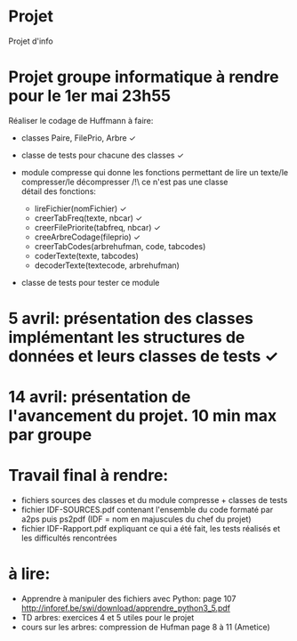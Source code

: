 # Projet
Projet d'info

# Projet groupe informatique à rendre pour le 1er mai 23h55
Réaliser le codage de Huffmann
à faire:
- classes Paire, FilePrio, Arbre ✓
- classe de tests pour chacune des classes ✓
- module compresse qui donne les fonctions permettant de lire un texte/le compresser/le décompresser 
/!\ ce n'est pas une classe   
détail des fonctions:
    - lireFichier(nomFichier) ✓
    - creerTabFreq(texte, nbcar) ✓
    - creerFilePriorite(tabfreq, nbcar) ✓
    - creeArbreCodage(fileprio) ✓
    - creerTabCodes(arbrehufman, code, tabcodes)
    - coderTexte(texte, tabcodes)
    - decoderTexte(textecode, arbrehufman)

- classe de tests pour tester ce module

# 5 avril: présentation des classes implémentant les structures de données et leurs classes de tests ✓

# 14 avril: présentation de l'avancement du projet. 10 min max par groupe

# Travail final à rendre:
- fichiers sources des classes et du module compresse + classes de tests
- fichier IDF-SOURCES.pdf contenant l'ensemble du code formaté par a2ps puis ps2pdf (IDF = nom en majuscules du chef du projet)
- fichier IDF-Rapport.pdf expliquant ce qui a été fait, les tests réalisés et les difficultés rencontrées

# à lire: 
 
- Apprendre à manipuler des fichiers avec Python: page 107 http://inforef.be/swi/download/apprendre_python3_5.pdf
- TD arbres: exercices 4 et 5 utiles pour le projet
- cours sur les arbres: compression de Hufman page 8 à 11 (Ametice)
